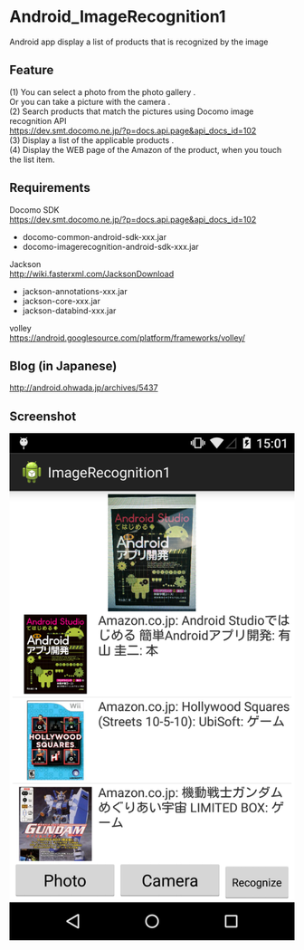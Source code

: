 Android_ImageRecognition1
=========================

Android app display a list of products that is recognized by the image

## Feature
(1) You can select a photo from the photo gallery .<br>
Or you can take a picture with the camera .<br>
(2) Search products that match the pictures using Docomo image recognition API <br>
https://dev.smt.docomo.ne.jp/?p=docs.api.page&api_docs_id=102 <br>
(3) Display a list of the applicable products .<br>
(4) Display the WEB page of the Amazon of the product, 
when you touch the list item.

## Requirements
Docomo SDK <br>
https://dev.smt.docomo.ne.jp/?p=docs.api.page&api_docs_id=102 <br>
- docomo-common-android-sdk-xxx.jar <br>
- docomo-imagerecognition-android-sdk-xxx.jar <br>

Jackson <br>
http://wiki.fasterxml.com/JacksonDownload <br>
- jackson-annotations-xxx.jar <br>
- jackson-core-xxx.jar <br>
- jackson-databind-xxx.jar <br>

volley <br>
https://android.googlesource.com/platform/frameworks/volley/ <br>

## Blog (in Japanese)
http://android.ohwada.jp/archives/5437

## Screenshot
![screenshot](https://raw.githubusercontent.com/ohwada/Android_ImageRecognition1/master/image_recognition.png)
